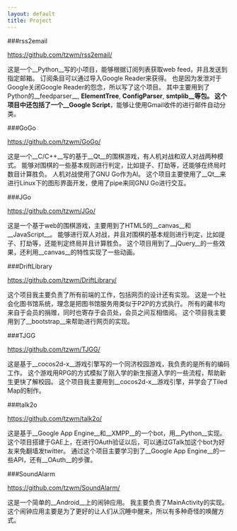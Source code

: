 ```yaml
---
layout: default
title: Project 
---
```


###rss2email

https://github.com/tzwm/rss2email/

这是一个__Python__写的小项目，能够根据订阅列表获取web feed，并且发送到指定邮箱。
订阅条目可以通过导入Google Reader来获得。
也是因为发泄对于Google关闭Google Reader的怨念，所以写了这个项目。
其中主要用到了Python的__feedparser__, __ElementTree__, __ConfigParser__, __smtplib__等包。
这个项目中还包括了一个__Google Script__，能够让使用Gmail收件的进行邮件自动分类。


###GoGo

https://github.com/tzwm/GoGo/

这是一个__C/C++__写的基于__Qt__的围棋游戏，有人机对战和双人对战两种模式。
能够对围棋的一些基本规则进行判定，比如提子、打劫等，还能够在终局时数目计算胜负。
人机对战使用了GNU Go作为AI。
这个项目主要使用了__Qt__来进行Linux下的图形界面开发，使用了pipe来同GNU Go进行交互。


###JGo

https://github.com/tzwm/JGo/

这是一个基于web的围棋游戏，主要用到了HTML5的__canvas__和__JavaScript__。
能够进行双人对战，并且对围棋的基本规则进行判定，比如提子、打劫等，还能判定终局并且计算胜负。
这个项目用到了__jQuery__的一些效果，还利用__canvas__的特性实现了一些动画。


###DriftLibrary

https://github.com/tzwm/DriftLibrary/

这个项目我主要负责了所有前端的工作，包括网页的设计还有实现。
这是一个社会化图书馆系统，理念是把图书馆服务用类似于P2P的方式执行。
所有的藏书均来自于会员的捐赠，同时也寄存于会员处，会员之间互相借阅。
这个项目我主要用到了__bootstrap__来帮助进行网页的实现。


###TJGG

https://github.com/tzwm/TJGG/

这是基于__cocos2d-x__游戏引擎写的一个同济校园游戏，我负责的是所有的编码工作。
这个游戏用RPG的方式模拟了刚入学的新生报道入学的一些流程，帮助新生更快了解校园。
这个项目我主要用到__cocos2d-x__游戏引擎，并学会了Tiled Map的制作。


###talk2o

https://github.com/tzwm/talk2o/

这是基于__Google App Engine__和__XMPP__的一个bot，用__Python__实现。
这个项目搭建于GAE上，在进行OAuth验证以后，可以通过GTalk加这个bot为好友来免翻墙发twitter。
通过这个项目主要学习到了__Google App Engine__的一些API，还有__OAuth__的步骤。


###SoundAlarm

https://github.com/tzwm/SoundAlarm/

这是一个简单的__Android__上的闹钟应用。
我主要负责了MainActivity的实现。
这个闹钟应用主要是为了更好的让人们从沉睡中醒来，所以有多种奇怪的唤醒方式。


